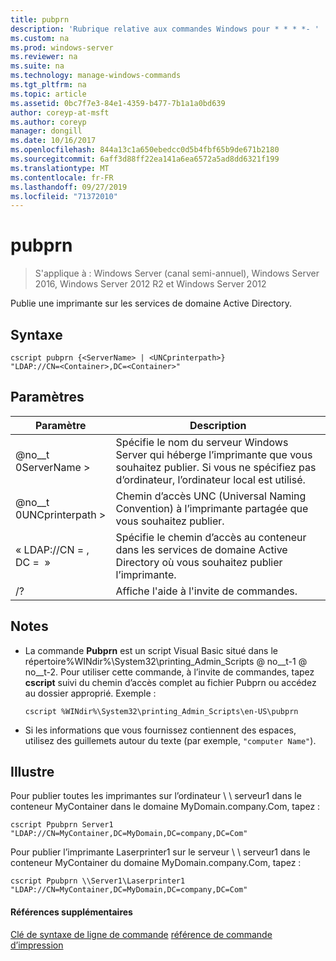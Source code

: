 ```yaml
---
title: pubprn
description: 'Rubrique relative aux commandes Windows pour * * * *- '
ms.custom: na
ms.prod: windows-server
ms.reviewer: na
ms.suite: na
ms.technology: manage-windows-commands
ms.tgt_pltfrm: na
ms.topic: article
ms.assetid: 0bc7f7e3-84e1-4359-b477-7b1a1a0bd639
author: coreyp-at-msft
ms.author: coreyp
manager: dongill
ms.date: 10/16/2017
ms.openlocfilehash: 844a13c1a650ebedcc0d5b4fbf65b9de671b2180
ms.sourcegitcommit: 6aff3d88ff22ea141a6ea6572a5ad8dd6321f199
ms.translationtype: MT
ms.contentlocale: fr-FR
ms.lasthandoff: 09/27/2019
ms.locfileid: "71372010"
---
```

# <a name="pubprn"></a>pubprn

>S'applique à : Windows Server (canal semi-annuel), Windows Server 2016, Windows Server 2012 R2 et Windows Server 2012

Publie une imprimante sur les services de domaine Active Directory.

## <a name="syntax"></a>Syntaxe
```
cscript pubprn {<ServerName> | <UNCprinterpath>} 
"LDAP://CN=<Container>,DC=<Container>"
```

## <a name="parameters"></a>Paramètres
|Paramètre|Description|
|-------|--------|
|@no__t 0ServerName >|Spécifie le nom du serveur Windows Server qui héberge l’imprimante que vous souhaitez publier. Si vous ne spécifiez pas d’ordinateur, l’ordinateur local est utilisé.|
|@no__t 0UNCprinterpath >|Chemin d’accès UNC (Universal Naming Convention) à l’imprimante partagée que vous souhaitez publier.|
|« LDAP://CN = <Container>, DC = <Container> »|Spécifie le chemin d’accès au conteneur dans les services de domaine Active Directory où vous souhaitez publier l’imprimante.|
|/?|Affiche l'aide à l'invite de commandes.|

## <a name="remarks"></a>Notes
-   La commande **Pubprn** est un script Visual Basic situé dans le répertoire%WINdir%\System32\printing_Admin_Scripts @ no__t-1 @ no__t-2. Pour utiliser cette commande, à l’invite de commandes, tapez **cscript** suivi du chemin d’accès complet au fichier Pubprn ou accédez au dossier approprié. Exemple :
    ```
    cscript %WINdir%\System32\printing_Admin_Scripts\en-US\pubprn
    ```
-   Si les informations que vous fournissez contiennent des espaces, utilisez des guillemets autour du texte (par exemple, `"computer Name"`).

## <a name="BKMK_examples"></a>Illustre
Pour publier toutes les imprimantes sur l’ordinateur \\ \ serveur1 dans le conteneur MyContainer dans le domaine MyDomain.company.Com, tapez :
```
cscript Ppubprn Server1 "LDAP://CN=MyContainer,DC=MyDomain,DC=company,DC=Com"
```
Pour publier l’imprimante Laserprinter1 sur le serveur \\ \ serveur1 dans le conteneur MyContainer du domaine MyDomain.company.Com, tapez :
```
cscript Ppubprn \\Server1\Laserprinter1 "LDAP://CN=MyContainer,DC=MyDomain,DC=company,DC=Com"
```

#### <a name="additional-references"></a>Références supplémentaires
[Clé de syntaxe de ligne de commande](command-line-syntax-key.md)
[référence de commande d’impression](print-command-reference.md)
